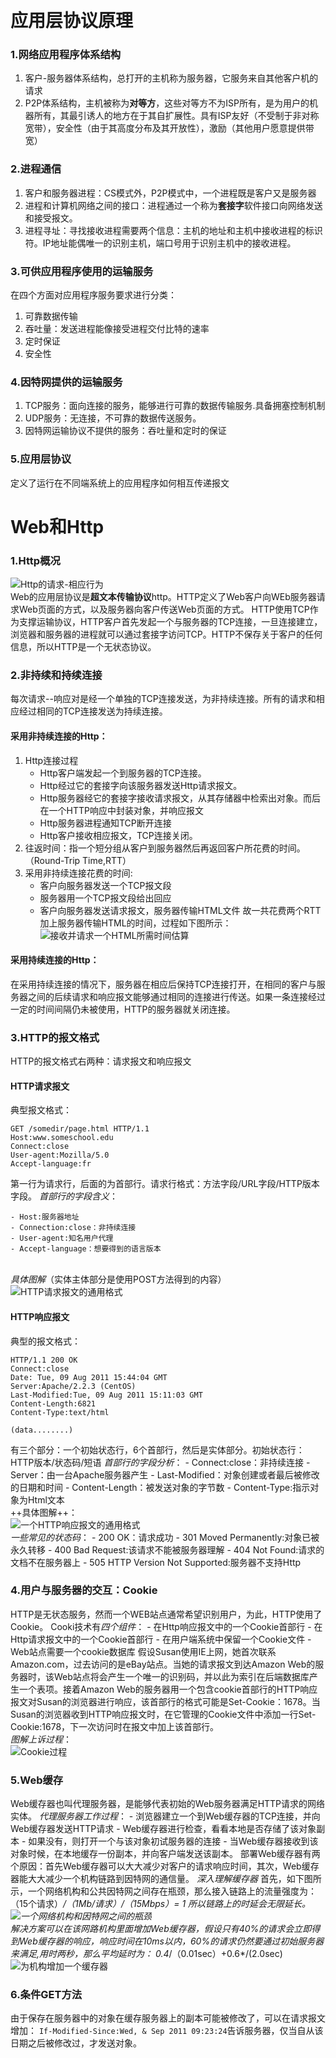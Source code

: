&emsp;
# 应用层协议原理
### 1.网络应用程序体系结构
1. 客户-服务器体系结构，总打开的主机称为服务器，它服务来自其他客户机的请求
2. P2P体系结构，主机被称为**对等方**，这些对等方不为ISP所有，是为用户的机器所有，其最引诱人的地方在于其自扩展性。具有ISP友好（不受制于非对称宽带），安全性（由于其高度分布及其开放性），激励（其他用户愿意提供带宽）

### 2.进程通信
1. 客户和服务器进程：CS模式外，P2P模式中，一个进程既是客户又是服务器
2. 进程和计算机网络之间的接口：进程通过一个称为**套接字**软件接口向网络发送和接受报文。
3. 进程寻址：寻找接收进程需要两个信息：主机的地址和主机中接收进程的标识符。IP地址能偶唯一的识别主机，端口号用于识别主机中的接收进程。

### 3.可供应用程序使用的运输服务
在四个方面对应用程序服务要求进行分类：
1. 可靠数据传输
2. 吞吐量：发送进程能像接受进程交付比特的速率
3. 定时保证
4. 安全性

### 4.因特网提供的运输服务
1. TCP服务：面向连接的服务，能够进行可靠的数据传输服务.具备拥塞控制机制
2. UDP服务：无连接，不可靠的数据传送服务。
3. 因特网运输协议不提供的服务：吞吐量和定时的保证

### 5.应用层协议
定义了运行在不同端系统上的应用程序如何相互传递报文
&emsp;
# Web和Http
### 1.Http概况
![Http的请求-相应行为](https://github.com/zihaopang/Backen-develope/blob/master/pics/Http%E7%9A%84%E8%AF%B7%E6%B1%82%E5%92%8C%E7%9B%B8%E5%BA%94.PNG)</br>
Web的应用层协议是**超文本传输协议**http。HTTP定义了Web客户向WEb服务器请求Web页面的方式，以及服务器向客户传送Web页面的方式。
HTTP使用TCP作为支撑运输协议，HTTP客户首先发起一个与服务器的TCP连接，一旦连接建立，浏览器和服务器的进程就可以通过套接字访问TCP。HTTP不保存关于客户的任何信息，所以HTTP是一个无状态协议。
### 2.非持续和持续连接
每次请求--响应对是经一个单独的TCP连接发送，为非持续连接。所有的请求和相应经过相同的TCP连接发送为持续连接。
#### 采用非持续连接的Http：
1. Http连接过程
	- Http客户端发起一个到服务器的TCP连接。
	- Http经过它的套接字向该服务器发送Http请求报文。
	- Http服务器经它的套接字接收请求报文，从其存储器中检索出对象。而后在一个HTTP响应中封装对象，并响应报文
	- Http服务器进程通知TCP断开连接
	- Http客户接收相应报文，TCP连接关闭。
2. 往返时间：指一个短分组从客户到服务器然后再返回客户所花费的时间。（Round-Trip Time,RTT）
3. 采用非持续连接花费的时间:
	- 客户向服务器发送一个TCP报文段
	- 服务器用一个TCP报文段给出回应
	- 客户向服务器发送请求报文，服务器传输HTML文件
故一共花费两个RTT加上服务器传输HTML的时间，过程如下图所示：
</br>![接收并请求一个HTML所需时间估算](https://github.com/zihaopang/Backen-develope/blob/master/pics/%E9%9D%9E%E6%8C%81%E7%BB%AD%E8%BF%9E%E6%8E%A5%E6%89%80%E9%9C%80%E6%97%B6%E9%97%B4.PNG)<br/>

#### 采用持续连接的Http：
在采用持续连接的情况下，服务器在相应后保持TCP连接打开，在相同的客户与服务器之间的后续请求和响应报文能够通过相同的连接进行传送。如果一条连接经过一定的时间间隔仍未被使用，HTTP的服务器就关闭连接。

### 3.HTTP的报文格式
HTTP的报文格式右两种：请求报文和响应报文
#### HTTP请求报文
典型报文格式：
```
GET /somedir/page.html HTTP/1.1
Host:www.someschool.edu
Connect:close
User-agent:Mozilla/5.0
Accept-language:fr
```
第一行为请求行，后面的为首部行。请求行格式：方法字段/URL字段/HTTP版本字段。
*首部行的字段含义*：

	- Host:服务器地址
	- Connection:close：非持续连接
	- User-agent:知名用户代理
	- Accept-language：想要得到的语言版本

</br>*具体图解*（实体主体部分是使用POST方法得到的内容）
</br>![HTTP请求报文的通用格式](https://github.com/zihaopang/Backen-develope/blob/master/pics/Http%E8%AF%B7%E6%B1%82%E6%8A%A5%E6%96%87%E9%80%9A%E7%94%A8%E6%A0%BC%E5%BC%8F.PNG)</br>

#### HTTP响应报文
典型的报文格式：
```
HTTP/1.1 200 OK
Connect:close
Date: Tue, 09 Aug 2011 15:44:04 GMT
Server:Apache/2.2.3 (CentOS)
Last-Modified:Tue, 09 Aug 2011 15:11:03 GMT
Content-Length:6821
Content-Type:text/html

(data........)
```
有三个部分：一个初始状态行，6个首部行，然后是实体部分。初始状态行：HTTP版本/状态码/短语
*首部行的字段分析*：
	- Connect:close：非持续连接
	- Server：由一台Apache服务器产生
	- Last-Modified：对象创建或者最后被修改的日期和时间
	- Content-Length：被发送对象的字节数
	- Content-Type:指示对象为Html文本
</br>++具体图解++：
</br>![一个HTTP响应报文的通用格式](https://github.com/zihaopang/Backen-develope/blob/master/pics/Http%E5%93%8D%E5%BA%94%E6%8A%A5%E6%96%87%E9%80%9A%E7%94%A8%E6%A0%BC%E5%BC%8F.PNG)</br>
*一些常见的状态码*：
	- 200 OK：请求成功
	- 301 Moved Permanently:对象已被永久转移
	- 400 Bad Request:该请求不能被服务器理解
	- 404 Not Found:请求的文档不在服务器上
	- 505 HTTP Version Not Supported:服务器不支持Http

### 4.用户与服务器的交互：Cookie
HTTP是无状态服务，然而一个WEB站点通常希望识别用户，为此，HTTP使用了Cookie。
Cooki技术有*四个组件*：
	- 在Http响应报文中的一个Cookie首部行
	- 在Http请求报文中的一个Cookie首部行
	- 在用户端系统中保留一个Cookie文件
	- Web站点需要一个cookie数据库
假设Susan使用IE上网，她首次联系Amazon.com，过去访问的是eBay站点。当她的请求报文到达Amazon Web的服务器时，该Web站点将会产生一个唯一的识别码，并以此为索引在后端数据库产生一个表项。接着Amazon Web的服务器用一个包含cookie首部行的HTTP响应报文对Susan的浏览器进行响应，该首部行的格式可能是Set-Cookie：1678。当Susan的浏览器收到HTTP响应报文时，在它管理的Cookie文件中添加一行Set-Cookie:1678，下一次访问时在报文中加上该首部行。
</br>*图解上诉过程*：
</br>![Cookie过程](https://github.com/zihaopang/Backen-develope/blob/master/pics/Cookie.PNG)</br>
### 5.Web缓存
Web缓存器也叫代理服务器，是能够代表初始的Web服务器满足HTTP请求的网络实体。
*代理服务器工作过程*：
    - 浏览器建立一个到Web缓存器的TCP连接，并向Web缓存器发送HTTP请求
    - Web缓存器进行检查，看看本地是否存储了该对象副本
    - 如果没有，则打开一个与该对象初试服务器的连接
    - 当Web缓存器接收到该对象时候，在本地缓存一份副本，并向客户端发送该副本。
部署Web缓存器有两个原因：首先Web缓存器可以大大减少对客户的请求响应时间，其次，Web缓存器能大大减少一个机构链路到因特网的通信量。
*深入理解缓存器*
首先，如下图所示，一个网络机构和公共因特网之间存在瓶颈，那么接入链路上的流量强度为：
	（15个请求）*/（1Mb/请求）/（15Mbps）= 1
所以链路上的时延会无限延长。
	</br>![一个网络机构和因特网之间的瓶颈](https://github.com/zihaopang/Backen-develope/blob/master/pics/%E4%B8%80%E4%B8%AA%E6%9C%BA%E6%9E%84%E4%B8%8E%E5%9B%A0%E7%89%B9%E7%BD%91%E7%9A%84%E7%93%B6%E9%A2%88.PNG)</br>
解决方案可以在该网路机构里面增加Web缓存器，假设只有40%的请求会立即得到Web缓存器的响应，响应时间在10ms以内，60%的请求仍然要通过初始服务器来满足,用时两秒，那么平均延时为：
	0.4*/（0.01sec）+0.6*/(2.0sec)
	</br>![为机构增加一个缓存器](https://github.com/zihaopang/Backen-develope/blob/master/pics/%E4%B8%BA%E6%9C%BA%E6%9E%84%E6%B7%BB%E5%8A%A0%E7%BC%93%E5%AD%98%E5%99%A8.PNG)</br>

### 6.条件GET方法
由于保存在服务器中的对象在缓存服务器上的副本可能被修改了，可以在请求报文增加：
`If-Modified-Since:Wed, & Sep 2011 09:23:24`告诉服务器，仅当自从该日期之后被修改过，才发送对象。
